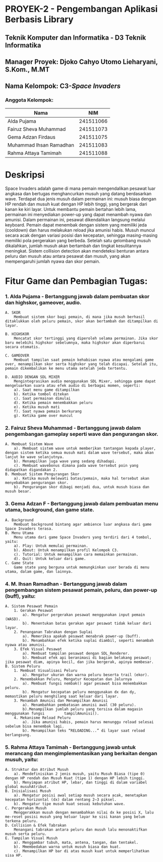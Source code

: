 # PROYEK-2 - Pengembangan Aplikasi Berbasis Library

## Teknik Komputer dan Informatika - D3 Teknik Informatika 
## Manager Proyek: Djoko Cahyo Utomo Lieharyani, S.Kom., M.MT
## Nama Kelompok: C3-*Space Invaders*
### Anggota Kelompok:

| Nama | NIM |
| ---- | --- |
| Alda Pujama | 241511066 |
| Fairuz Sheva Muhammad | 241511073 |
| Gema Adzan Firdaus | 241511075 |
| Muhammad Ihsan Ramadhan | 241511083 |
| Rahma Attaya Tamimah | 241511088 |

# Deskripsi
Space Invaders adalah game di mana pemain mengendalikan pesawat luar angkasa dan bertugas menghancurkan musuh yang datang berdasarkan wave. Terdapat dua jenis musuh dalam permainan ini: musuh biasa dengan HP rendah dan musuh kuat dengan HP lebih tinggi, yang bergerak dari kanan ke kiri layar. Untuk membantu pemain bertahan lebih lama, permainan ini menyediakan power-up yang dapat menambah nyawa dan amunisi. Dalam permainan ini, pesawat dikendalikan langsung melalui keyboard. Pemain dapat menembak dengan sistem yang memiliki jeda (cooldown) dan harus melakukan reload jika amunisi habis. Musuh muncul secara acak dengan variasi posisi dan kecepatan, sehingga masing-masing memiliki pola pergerakan yang berbeda. Setelah satu gelombang musuh dikalahkan, jumlah musuh akan bertambah dan tingkat kesulitannya meningkat. Sistem collision detection akan mendeteksi benturan antara peluru dan musuh atau antara pesawat dan musuh, yang akan mempengaruhi jumlah nyawa dan skor pemain.

# Fitur Game dan Pembagian Tugas:
### 1. Alda Pujama - Bertanggung jawab dalam pembuatan skor dan highskor, gameover, audio.
    A. SKOR
        Membuat sistem skor bagi pemain, di mana jika musuh berhasil ditaklukkan oleh peluru pemain, skor akan bertambah dan ditampilkan di layar.

    B. HIGHSKOR
        Mencatat skor tertinggi yang diperoleh selama permainan. Jika skor baru melebihi highskor sebelumnya, maka highskor akan diperbarui secara otomatis.

    C. GAMEOVER
        Membuat tampilan saat pemain kehabisan nyawa atau mengalami game over, menampilkan skor serta highskor yang telah dicapai. Setelah itu, pemain dikembalikan ke menu utama setelah jeda tertentu.

    D. AUDIO DENGAN SDL MIXER
        Mengintegrasikan audio menggunakan SDL Mixer, sehingga game dapat mengeluarkan suara atau efek audio di berbagai momen, seperti:
        a). Saat menu game ditampilkan
        b). Ketika tombol ditekan
        c). Saat permainan dimulai
        d). Ketika pemain menembakkan peluru
        e). Ketika musuh mati
        f). Saat nyawa pemain berkurang
        g). Ketika game over muncul

### 2. Fairuz Sheva Muhammad - Bertanggung jawab dalam pengembangan gameplay seperti wave dan pengurangan skor.
    A. Membuat Sistem Wave
        a). Membuat sistem wave untuk memberikan tantangan kepada player, dengan sistem ketika semua musuh mati dalam wave tersebut, maka akan lanjut ke wave selanjutnya.
        b). Menampilkan juga wave yang sedang dihadapi.
        c). Membuat wavebonus dimana pada wave tersebut poin yang didapatkan digandakan 2.
    B. Membuat Sistem Pengurangan Skor
        a). Ketika musuh melewati batas/pemain, maka hal tersebut akan menyebabkan pengurangan skor.
        b). Pengurangan skor dibagi menjadi dua, untuk musuh biasa dan musuh besar.

### 3. Gema Adzan F - Bertanggung jawab dalam pembuatan menu utama, background, dan game state.
    A. Background
        Membuat background bintang agar ambience luar angkasa dari game Space Invaders terasa.
    B. Menu Utama
        Menu utama dari game Space Invaders yang terdiri dari 4 tombol, yaitu:
        a). Play: Untuk memulai permainan.
        b). About: Untuk menampilkan profil Kelompok C3.
        c). Tutorial: Untuk menampilkan cara memainkan permainan.
        d). Quit: Untuk keluar dari game.
    C. Game State
        Game state yang berguna untuk memungkinkan user berada di menu utama, dalam game, dan lainnya.

### 4.  M. Ihsan Ramadhan - Bertanggung jawab dalam pengembangan sistem pesawat pemain, peluru, dan power-up (buff), yaitu:
    A. Sistem Pesawat Pemain
        1. Gerakan Pesawat
            a). Mengatur pergerakan pesawat menggunakan input pemain (WASD).
            b). Menentukan batas gerakan agar pesawat tidak keluar dari layar.
        2. Penanganan Tabrakan dengan Suplai
            a). Memeriksa apakah pesawat menabrak power-up (buff).
            b). Menambahkan efek ketika suplai diambil, seperti menambah nyawa atau amunisi.
        3. Efek Visual Pesawat
            a). Membuat tampilan pesawat dengan SDL_Renderer.
            b). Membuat efek api beranimasi di bagian belakang pesawat; jika pesawat diam, apinya kecil, dan jika bergerak, apinya membesar.
    B. Sistem Peluru
        1. Membuat Visualisasi Peluru
            a). Mengatur ukuran dan warna peluru beserta trail (ekor).
        2. Menembakkan Peluru, Mengatur Kecepatan dan Jalurnya
            a). Membuat fungsi nembak() agar pesawat bisa menembakkan peluru.
            b). Mengatur kecepatan peluru menggunakan dx dan dy, memastikan peluru menghilang saat keluar dari layar.
        3. Menambah Amunisi dan Menampilkan Amunisi
            a). Menambahkan pembatasan amunisi awal (30 peluru).
            b).Menampilkan jumlah peluru yang tersisa dalam magasin menggunakan fungsi         tampilAmunisi().
        4. Mekanisme Reload Peluru
            a). Jika amunisi habis, pemain harus menunggu reload selesai sebelum bisa menembak lagi.
            b). Menampilkan teks “RELOADING...” di layar saat reload berlangsung.

### 5. Rahma Attaya Tamimah - Bertanggung jawab untuk merancang dan mengimplementasikan yang berkaitan dengan musuh, yaitu:
    A. Struktur dan Atribut Musuh
        a). Mendefinisikan 2 jenis musuh, yaitu Musuh Biasa (tipe 0) dengan HP rendah dan Musuh Kuat (tipe 1) dengan HP lebih tinggi. 
        b). Menyimpan atribut HP, lebar, dan tinggi di dalam variabel global musuhAtribut.
    B. Inisialisasi Musuh
        a). Mengatur posisi awal setiap musuh secara acak, menetapkan kecepatan horizontal (dx) dalam rentang 2–3 piksel.
        b). Mengatur tipe musuh kuat sesuai kebutuhan wave.
    C. Pergerakan Musuh
        Menggerakkan musuh dengan menambahkan nilai dx ke posisi X, lalu me-reset posisi musuh yang keluar layar ke sisi kanan yang belum terkena peluru.
    D. Collision & Efek Tabrakan
        Menangani tabrakan antara peluru dan musuh lalu menonaktifkan musuh serta peluru.
    E. Tampilan Visual Musuh
        a). Menggambar tubuh, mata, antena, tangan, dan tentakel.
        b). Mmembedakan warna untuk musuh biasa dan kuat.
        c). Menampilkan HP bar di atas musuh kuat untuk memperlihatkan sisa HP.
